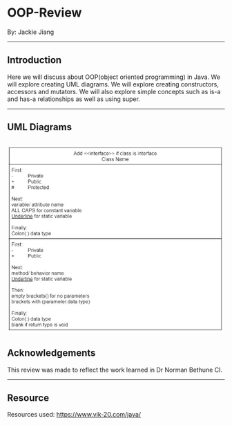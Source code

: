 # OOP-Review

By: Jackie Jiang

---
## Introduction

Here we will discuss about OOP(object oriented programming) in Java.
We will explore creating UML diagrams. We will explore creating constructors, accessors and mutators.
We will also explore simple concepts such as is-a and has-a relationships as well as using super.

---
## UML Diagrams
![](images/Steps.jpg)
---
## Acknowledgements

This review was made to reflect the work learned in Dr Norman Bethune CI.

---
## Resource

Resources used: 
https://www.vik-20.com/java/
